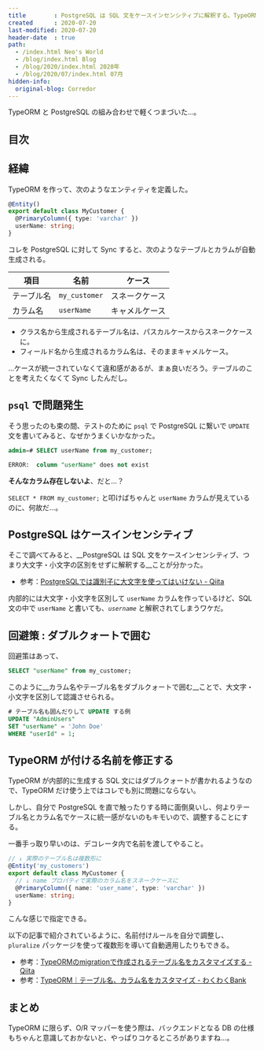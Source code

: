 ```yaml
---
title        : PostgreSQL は SQL 文をケースインセンシティブに解釈する。TypeORM での調整方法
created      : 2020-07-20
last-modified: 2020-07-20
header-date  : true
path:
  - /index.html Neo's World
  - /blog/index.html Blog
  - /blog/2020/index.html 2020年
  - /blog/2020/07/index.html 07月
hidden-info:
  original-blog: Corredor
---
```


TypeORM と PostgreSQL の組み合わせで軽くつまづいた…。

## 目次

## 経緯

TypeORM を作って、次のようなエンティティを定義した。

```typescript
@Entity()
export default class MyCustomer {
  @PrimaryColumn({ type: 'varchar' })
  userName: string;
}
```

コレを PostgreSQL に対して Sync すると、次のようなテーブルとカラムが自動生成される。

| 項目       | 名前          | ケース         |
|------------|---------------|----------------|
| テーブル名 | `my_customer` | スネークケース |
| カラム名   | `userName`    | キャメルケース |

- クラス名から生成されるテーブル名は、パスカルケースからスネークケースに。
- フィールド名から生成されるカラム名は、そのままキャメルケース。

…ケースが統一されていなくて違和感があるが、まぁ良いだろう。テーブルのことを考えたくなくて Sync したんだし。

## `psql` で問題発生

そう思ったのも束の間、テストのために `psql` で PostgreSQL に繋いで `UPDATE` 文を書いてみると、なぜかうまくいかなかった。

```sql
admin=# SELECT userName from my_customer;

ERROR:  column "userName" does not exist
```

__そんなカラム存在しないよ__、だと…？

`SELECT * FROM my_customer;` と叩けばちゃんと `userName` カラムが見えているのに、何故だ…。

## PostgreSQL はケースインセンシティブ

そこで調べてみると、__PostgreSQL は SQL 文をケースインセンシティブ、つまり大文字・小文字の区別をせずに解釈する__ことが分かった。

- 参考：[PostgreSQLでは識別子に大文字を使ってはいけない - Qiita](https://qiita.com/yuba/items/3c4326e1f171a80543c8)

内部的には大文字・小文字を区別して `userName` カラムを作っているけど、SQL 文の中で `userName` と書いても、_`username`_ と解釈されてしまうワケだ。

## 回避策 : ダブルクォートで囲む

回避策はあって、

```sql
SELECT "userName" from my_customer;
```

このように__カラム名やテーブル名をダブルクォートで囲む__ことで、大文字・小文字を区別して認識させられる。

```sql
# テーブル名も囲んだりして UPDATE する例
UPDATE "AdminUsers"
SET "userName" = 'John Doe'
WHERE "userId" = 1;
```

## TypeORM が付ける名前を修正する

TypeORM が内部的に生成する SQL 文にはダブルクォートが書かれるようなので、TypeORM だけ使う上ではコレでも別に問題にならない。

しかし、自分で PostgreSQL を直で触ったりする時に面倒臭いし、何よりテーブル名とカラム名でケースに統一感がないのもキモいので、調整することにする。

一番手っ取り早いのは、デコレータ内で名前を渡してやること。

```typescript
// ↓ 実際のテーブル名は複数形に
@Entity('my_customers')
export default class MyCustomer {
  // ↓ name プロパティで実際のカラム名をスネークケースに
  @PrimaryColumn({ name: 'user_name', type: 'varchar' })
  userName: string;
}
```

こんな感じで指定できる。

以下の記事で紹介されているように、名前付けルールを自分で調整し、`pluralize` パッケージを使って複数形を導いて自動適用したりもできる。

- 参考：[TypeORMのmigrationで作成されるテーブル名をカスタマイズする - Qiita](https://qiita.com/techneconn/items/cd8b7c5a973771d46489)
- 参考：[TypeORM｜テーブル名、カラム名をカスタマイズ - わくわくBank](https://www.wakuwakubank.com/posts/730-typeorm-custom-naming/)

## まとめ

TypeORM に限らず、O/R マッパーを使う際は、バックエンドとなる DB の仕様もちゃんと意識しておかないと、やっぱりコケるところがありますね…。
